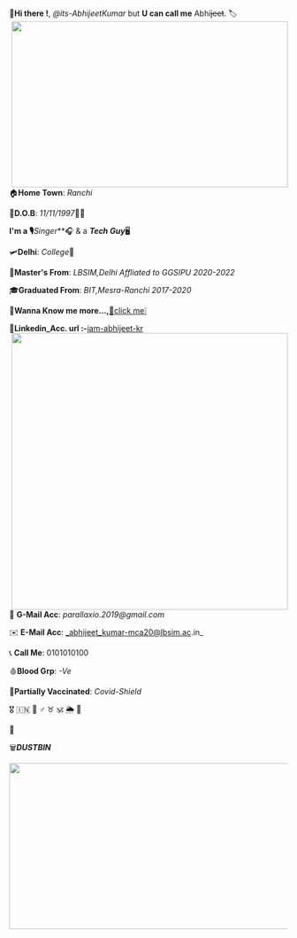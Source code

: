 :pushpin:**Hi there !**, *@its-AbhijeetKumar* but **U can call me** Abhi~~jeet~~.
:label:<img align="right" width="500" height="300" src="https://user-images.githubusercontent.com/79626965/133147001-933168fe-f730-4e07-90db-119b2fec6537.gif">

:house:**Home Town**: _Ranchi_

:date:**D.O.B**: *11/11/1997*:tada::confetti_ball:

**I'm a :studio_microphone:**_Singer_**:headphones: & a **_Tech Guy_**:desktop_computer:

:small_airplane:**Delhi**: _College_:school:

:school_satchel:**Master's From**: _LBSIM,Delhi Affliated to GGSIPU 2020-2022_

:mortar_board:**Graduated From**: _BIT,Mesra-Ranchi 2017-2020_

:file_folder:**Wanna Know me more...,**[:paperclip:click me:grey_exclamation:](https://github.com/its-AbhijeetKumar/its-AbhijeetKumar/files/7156469/Resume_Olivee1.pdf)

:briefcase:**Linkedin_Acc. url :-**[iam-abhijeet-kr](www.linkedin.com/in/iam-abhijeet-kr)<img align="right" width="500" height="500" src="https://user-images.githubusercontent.com/79626965/133146439-79880554-e5f4-4f36-a307-a39cf8969ec5.gif">

:e-mail: **G-Mail Acc**: _parallaxio.2019@gmail.com_

:envelope: **E-Mail Acc**: _abhijeet_kumar-mca20@lbsim.ac.in_

:telephone_receiver: **Call Me**: 0101010100

:drop_of_blood:**Blood Grp**: *-Ve*

:syringe:**Partially Vaccinated**: *Covid-Shield*

:medal_military:     :india:     :low_brightness:     :male_sign:     :taurus:     :om:     :sun_behind_rain_cloud:     :link:

:battery:

:wastebasket:**_DUSTBIN_**
<p align="center">
 <img width="800" height="300" src="https://user-images.githubusercontent.com/79626965/133148548-0d7a7211-0ed4-4fe8-95a0-908960e9aa95.gif"> 
</p>
